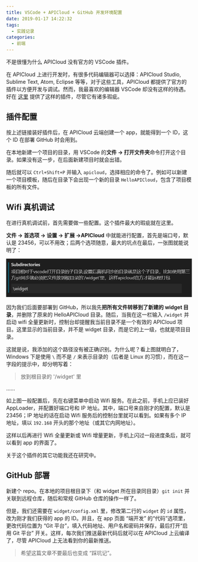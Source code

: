 ```yaml
---
title: VSCode + APICloud + GitHub 开发环境配置
date: 2019-01-17 14:22:32
tags:
  - 实践记录
categories:
  - 前端
---
```


不是很懂为什么 APICloud 没有官方的 VSCode 插件。

<!--more-->

在 APICloud 上进行开发时，有很多代码编辑器可以选择：APICloud Studio, Sublime Text, Atom, Eclipse 等等，对于这些工具，APICloud 都提供了官方的插件以方便开发与调试。然而，我最喜欢的编辑器 VSCode 却没有这样的待遇。好在 [这里](https://community.apicloud.com/bbs/thread-48763-1-1.html) 提供了这样的插件，尽管它有诸多瑕疵。

## 插件配置

按上述链接装好插件后，在 APICloud 云端创建一个 app，就能得到一个 ID，这个 ID 在部署 GitHub 时会用到。

在本地新建一个项目的目录，用 VSCode 的**文件 -> 打开文件夹**命令打开这个目录。如果没有这一步，在后面新建项目时就会出错。

随后就可以 `Ctrl+Shift+P` 并输入 `apicloud`，选择相应的命令了。例如可以新建一个项目模板，随后在目录下会出现一个新的目录 `HelloAPICloud`，包含了项目模板的所有文件。

## Wifi 真机调试

在进行真机调试前，首先需要做一些配置。这个插件最大的瑕疵就在这里。

**文件 -> 首选项 -> 设置 -> 扩展 ->APICloud** 中就能进行配置，首先是端口号，默认是 23456，可以不用改；后两个选项随意，最大的坑点在最后，一张图就能说明了：

![图 1](feature.jpg)

因为我们后面要部署到 GitHub，所以我先**把所有文件转移到了新建的 widget 目录**，并删除了原来的 HelloAPICloud 目录。随后，当我在这一栏输入 `/widget` 并启动 wifi 全量更新时，控制台却提醒我当前目录不是一个有效的 APICloud 项目。这里显示的当前目录，并不是 widget 目录，而是它的上一级，也就是项目目录。

这就是说，我添加的这个路径没有被正确识别。为什么呢？看上图就明白了，Windows 下是使用 `\` 而不是 `/` 来表示目录的（后者是 Linux 的习惯），而在这一字段的提示中，却分明写着：

> 放到根目录的 '/widget' 里

……

如上图一般配置后，先在右键菜单中启动 Wifi 服务。在此之前，手机上应已装好 AppLoader，并配置好端口号和 IP 地址。其中，端口号来自刚才的配置，默认是 23456；IP 地址的话在启动 Wifi 服务后的控制台里就可以看到。如果有多个 IP 地址，填以 `192.168` 开头的那个地址（或其它内网地址）。

这样以后再进行 Wifi 全量更新或 Wifi 增量更新，手机上闪过一段进度条后，就可以看到 app 的界面了。

关于这个插件的其它功能我还在研究中。

## GitHub 部署

新建个 repo。在本地的项目根目录下（和 widget 所在目录同目录）`git init` 并关联到远程仓库，随后和常规 GitHub 仓库的操作一样了。

但是，我们还需要在 `widget/config.xml` 里，修改第二行的 `widget` 的 `id` 属性，改为刚才我们获得的 app 的 ID。并且，在 app 页面 “端开发” 的“代码”选项里，更改代码位置为 “Git 平台”，填入代码地址、用户名和密码并保存，最后打开“启用 Git 平台” 开关。这样，每次我们推送最新代码后就可以在 APICloud 上云编译了，尽管 APICloud 上无法看到你的最新推送。

> 希望这篇文章不要最后也变成 “踩坑记”。
